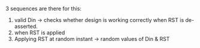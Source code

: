 3 sequences are there for this:
1. valid Din -> checks whether design is working correctly when RST is de-asserted.
2. when RST is applied 
3. Applying RST at random instant -> random values of Din & RST
